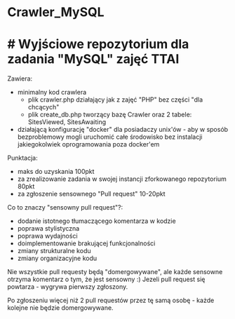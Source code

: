 # Crawler_MySQL

# # Wyjściowe repozytorium dla zadania "MySQL" zajęć TTAI

Zawiera:
- minimalny kod crawlera
	- plik crawler.php działający jak z zajęć "PHP" bez części "dla chcących"
	- plik create_db.php tworzący bazę Crawler oraz 2 tabele: SitesViewed, SitesAwaiting
- działającą konfigurację "docker" dla posiadaczy unix'ów - aby w sposób bezproblemowy mogli uruchomić całe środowisko bez instalacji jakiegokolwiek oprogramowania poza docker'em

Punktacja:
- maks do uzyskania 100pkt
- za zrealizowanie zadania w swojej instancji zforkowanego repozytorium 80pkt
- za zgłoszenie sensownego "Pull request" 10-20pkt


Co to znaczy "sensowny pull request"?:
- dodanie istotnego tłumaczącego komentarza w kodzie
- poprawa stylistyczna
- poprawa wydajności
- doimplementowanie brakującej funkcjonalności
- zmiany strukturalne kodu
- zmiany organizacyjne kodu

Nie wszystkie pull requesty będą "domergowywane", ale każde sensowne otrzyma komentarz o tym, że jest sensowny :)
Jezeli pull request się powtarza - wygrywa pierwszy zgłoszony.

Po zgłoszeniu więcej niż 2 pull requestów przez tę samą osobę - każde kolejne nie będzie domergowywane.